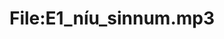 ---
title: File:E1_níu_sinnum.mp3
recording of: níu sinnum
reading speed: slow
speaker: E
license: CC0
---
